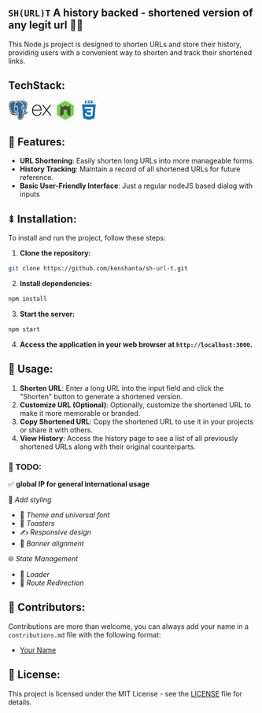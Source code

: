 ## `SH(URL)T` A history backed - shortened version of any legit url 🤏🏼

 This Node.js project is designed to shorten URLs and store their history, providing users with a convenient way to shorten and track their shortened links.

## TechStack:
<div>
  <img src="https://github.com/devicons/devicon/blob/master/icons/postgresql/postgresql-original.svg" title="PostgreSQL" alt="PostgreSQL" width="40" height="40"/>&nbsp;
  <img src="https://github.com/devicons/devicon/blob/master/icons/express/express-original.svg" title="ExpressJs" alt="ExpressJs" width="40" height="40"/>&nbsp;
  <img src="https://github.com/devicons/devicon/blob/master/icons/nodemon/nodemon-original.svg" title="Nodemon" alt="Nodemon" width="40" height="40"/>&nbsp; 
  <img src="https://github.com/devicons/devicon/blob/master/icons/css3/css3-plain-wordmark.svg"  title="CSS3" alt="CSS" width="40" height="40"/>
 </div>


## 🎥 Features:

- **URL Shortening**: Easily shorten long URLs into more manageable forms.
- **History Tracking**: Maintain a record of all shortened URLs for future reference.
- **Basic User-Friendly Interface**: Just a regular nodeJS based dialog with inputs


## ⇟ Installation:

To install and run the project, follow these steps:

1.  **Clone the repository:**

   ```bash
   git clone https://github.com/kenshanta/sh-url-t.git
   ```

2.  **Install dependencies:**

   ```bash
   npm install
   ```

3.  **Start the server:**

   ```bash
   npm start
   ```

4.  **Access the application in your web browser at `http://localhost:3000`.**

## 🛒 Usage:

1. **Shorten URL**: Enter a long URL into the input field and click the "Shorten" button to generate a shortened version.
2. **Customize URL (Optional)**: Optionally, customize the shortened URL to make it more memorable or branded.
3. **Copy Shortened URL**: Copy the shortened URL to use it in your projects or share it with others.
4. **View History**: Access the history page to see a list of all previously shortened URLs along with their original counterparts.


### 📝 TODO:

✅ **global IP for general international usage**

💄 _Add styling_ 
- 📝 _Theme and universal font_ 
- 📝 _Toasters_
- ✍️ _Responsive design_
- 📝 _Banner alignment_
  
🌐 _State Management_
- 📝 _Loader_
- 📝 _Route Redirection_

## 👯 Contributors:

Contributions are more than welcome, you can always add your name in a `contributions.md` file with the following
format:
- [Your Name](https://github.com/kenshanta)


## 📇 License:

This project is licensed under the MIT License - see the [LICENSE](LICENSE) file for details.
